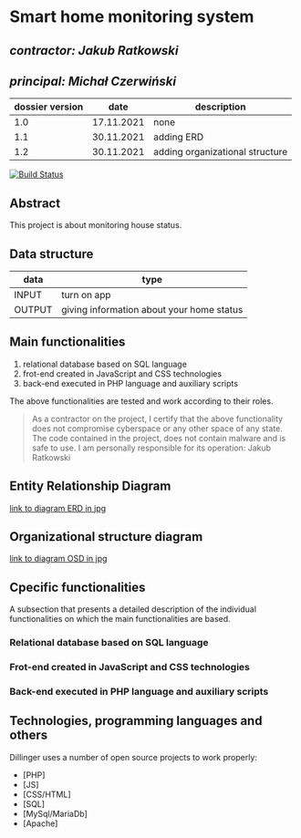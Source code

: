 # Smart home monitoring system


## _contractor: Jakub Ratkowski_
## _principal: Michał Czerwiński_


| dossier version | date | description |
| ------ | ------ | ------ |
| 1.0 | 17.11.2021 | none |
| 1.1 | 30.11.2021 | adding ERD |
| 1.2 | 30.11.2021 | adding organizational structure |

[![Build Status](https://travis-ci.org/joemccann/dillinger.svg?branch=master)](https://travis-ci.org/joemccann/dillinger)

## Abstract
This project is about monitoring house status.


## Data structure

| data | type |
| ------ | ------ |
| INPUT | turn on app |
| OUTPUT | giving information about your home status |

## Main functionalities

1. relational database based on SQL language
1. frot-end created in JavaScript and CSS technologies
1. back-end executed in PHP language and auxiliary scripts

The above functionalities are tested and work according to their roles.

> As a contractor on the project, I certify that the above functionality 
> does not compromise cyberspace or any other space of any state. 
> The code contained in the project, does not contain malware and is safe to use. 
> I am personally responsible for its operation: Jakub Ratkowski

## Entity Relationship Diagram
[link to diagram ERD in jpg][erd]

## Organizational structure diagram
[link to diagram OSD in jpg][osd]

## Cpecific functionalities
A subsection that presents a detailed description of the individual functionalities on which the main functionalities are based.

### Relational database based on SQL language

### Frot-end created in JavaScript and CSS technologies

### Back-end executed in PHP language and auxiliary scripts

## Technologies, programming languages and others

Dillinger uses a number of open source projects to work properly:

- [PHP]
- [JS]
- [CSS/HTML]
- [SQL]
- [MySql/MariaDb]
- [Apache]

 [erd]: <https://github.com/jakrat/3ai4/blob/main/14/sprites/project_diagram.png>

 [osd]: <https://github.com/jakrat/3ai4/blob/main/14/sprites/orgchart.png>

 
